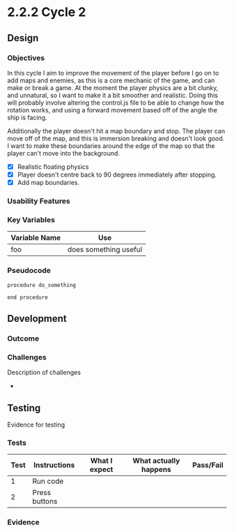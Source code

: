 # 2.2.2 Cycle 2

## Design

### Objectives

In this cycle I aim to improve the movement of the player before I go on to add maps and enemies, as this is a core mechanic of the game, and can make or break a game. At the moment the player physics are a bit clunky, and unnatural, so I want to make it a bit smoother and realistic. Doing this will probably involve altering the control.js file to be able to change how the rotation works, and using a forward movement based off of the angle the ship is facing.&#x20;

Additionally the player doesn't hit a map boundary and stop. The player can move off of the map, and this is immersion breaking and doesn't look good. I want to make these boundaries around the edge of the map so that the player can't move into the background.

* [x] Realistic floating physics
* [x] Player doesn't centre back to 90 degrees immediately after stopping.&#x20;
* [x] Add map boundaries.&#x20;

### Usability Features

### Key Variables

| Variable Name | Use                   |
| ------------- | --------------------- |
| foo           | does something useful |

### Pseudocode

```
procedure do_something
    
end procedure
```

## Development

### Outcome

### Challenges

Description of challenges

*

## Testing

Evidence for testing

### Tests

| Test | Instructions  | What I expect | What actually happens | Pass/Fail |
| ---- | ------------- | ------------- | --------------------- | --------- |
| 1    | Run code      |               |                       |           |
| 2    | Press buttons |               |                       |           |

### Evidence
